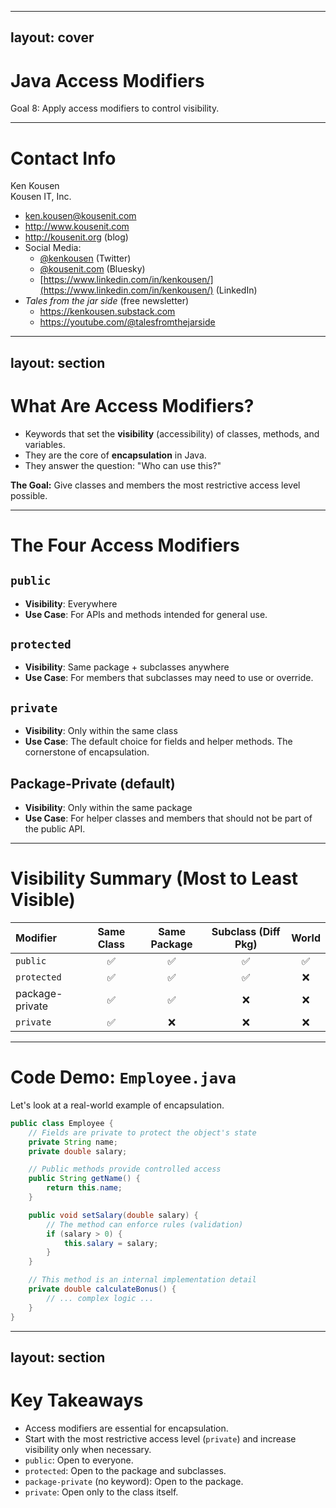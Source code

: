 
---
layout: cover
--- 

# Java Access Modifiers

<div class="pt-12">
  <span class="px-2 py-1 rounded">
    Goal 8: Apply access modifiers to control visibility.
  </span>
</div>

---

# Contact Info

Ken Kousen<br>
Kousen IT, Inc.

- ken.kousen@kousenit.com
- http://www.kousenit.com
- http://kousenit.org (blog)
- Social Media:
  - [@kenkousen](https://twitter.com/kenkousen) (Twitter)
  - [@kousenit.com](https://bsky.app/profile/kousenit.com) (Bluesky)
  - [https://www.linkedin.com/in/kenkousen/](https://www.linkedin.com/in/kenkousen/) (LinkedIn)
- *Tales from the jar side* (free newsletter)
  - https://kenkousen.substack.com
  - https://youtube.com/@talesfromthejarside

---
layout: section
---

# What Are Access Modifiers?

<v-clicks>

- Keywords that set the **visibility** (accessibility) of classes, methods, and variables.
- They are the core of **encapsulation** in Java.
- They answer the question: "Who can use this?"

</v-clicks>

<div class="mt-8">
<v-click>

**The Goal:** Give classes and members the most restrictive access level possible.

</v-click>
</div>

---

# The Four Access Modifiers

<div class="grid grid-cols-2 gap-8">

<div>

## **`public`**
- **Visibility**: Everywhere
- **Use Case**: For APIs and methods intended for general use.

## **`protected`**
- **Visibility**: Same package + subclasses anywhere
- **Use Case**: For members that subclasses may need to use or override.

</div>

<div>

## **`private`**
- **Visibility**: Only within the same class
- **Use Case**: The default choice for fields and helper methods. The cornerstone of encapsulation.

## **Package-Private (default)**
- **Visibility**: Only within the same package
- **Use Case**: For helper classes and members that should not be part of the public API.

</div>

</div>

---

# Visibility Summary (Most to Least Visible)

| Modifier | Same Class | Same Package | Subclass (Diff Pkg) | World |
| :--- | :---: | :---: | :---: | :---: |
| `public` | ✅ | ✅ | ✅ | ✅ |
| `protected` | ✅ | ✅ | ✅ | ❌ |
| package-private | ✅ | ✅ | ❌ | ❌ |
| `private` | ✅ | ❌ | ❌ | ❌ |

---

# Code Demo: `Employee.java`

Let's look at a real-world example of encapsulation.

```java
public class Employee {
    // Fields are private to protect the object's state
    private String name;
    private double salary;

    // Public methods provide controlled access
    public String getName() {
        return this.name;
    }

    public void setSalary(double salary) {
        // The method can enforce rules (validation)
        if (salary > 0) {
            this.salary = salary;
        }
    }

    // This method is an internal implementation detail
    private double calculateBonus() {
        // ... complex logic ...
    }
}
```

---
layout: section
---

# Key Takeaways

<v-clicks>

- Access modifiers are essential for encapsulation.
- Start with the most restrictive access level (`private`) and increase visibility only when necessary.
- `public`: Open to everyone.
- `protected`: Open to the package and subclasses.
- `package-private` (no keyword): Open to the package.
- `private`: Open only to the class itself.

</v-clicks>
